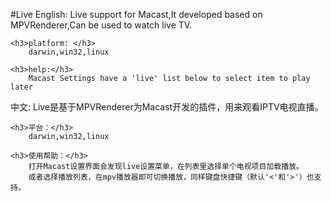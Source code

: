 #Live
English:
	Live support for Macast,It developed based on MPVRenderer,Can be used to watch live TV.

	<h3>platform: </h3>
		darwin,win32,linux

	<h3>help:</h3>
		Macast Settings have a 'live' list below to select item to play later

中文:
	Live是基于MPVRenderer为Macast开发的插件，用来观看IPTV电视直播。
	
	<h3>平台：</h3>
		darwin,win32,linux

	<h3>使用帮助：</h3>
		打开Macast设置界面会发现live设置菜单，在列表里选择单个电视项目加载播放。
		或者选择播放列表，在mpv播放器即可切换播放，同样键盘快捷键（默认'<'和'>'）也支持。